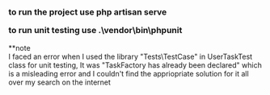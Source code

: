 <h3>
to run the project use 
php artisan serve 

to run unit testing use 
.\vendor\bin\phpunit
</h3>

**note <br>
I faced an error when I used the library "Tests\TestCase" in UserTaskTest class for unit testing, 
It was "TaskFactory has already been declared" which is a misleading error and I couldn't find the appriopriate solution for it all over my search on the internet
